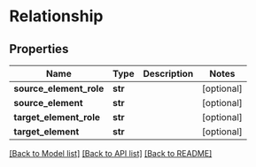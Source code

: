 # Relationship

## Properties
Name | Type | Description | Notes
------------ | ------------- | ------------- | -------------
**source_element_role** | **str** |  | [optional] 
**source_element** | **str** |  | [optional] 
**target_element_role** | **str** |  | [optional] 
**target_element** | **str** |  | [optional] 

[[Back to Model list]](../README.md#documentation-for-models) [[Back to API list]](../README.md#documentation-for-api-endpoints) [[Back to README]](../README.md)


